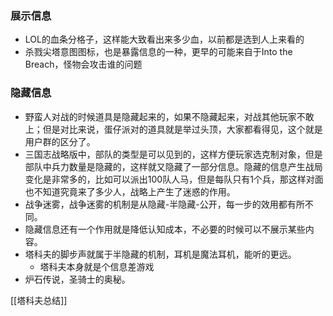 ### 展示信息
- LOL的血条分格子，这样能大致看出来多少血，以前都是选到人上来看的
- 杀戮尖塔意图图标，也是暴露信息的一种，更早的可能来自于Into the Breach，怪物会攻击谁的问题

### 隐藏信息
- 野蛮人对战的时候道具是隐藏起来的，如果不隐藏起来，对战其他玩家不敢上；但是对比来说，蛋仔派对的道具就是举过头顶，大家都看得见，这个就是用户群的区分了。
- 三国志战略版中，部队的类型是可以见到的，这样方便玩家选克制对象，但是部队中兵力数量是隐藏的，这样就又隐藏了一部分信息。隐藏的信息产生战局变化是非常多的，比如可以派出100队人马，但是每队只有1个兵，那这样对面也不知道究竟来了多少人，战略上产生了迷惑的作用。
- 战争迷雾，战争迷雾的机制是从隐藏-半隐藏-公开，每一步的效用都有所不同。
- 隐藏信息还有一个作用就是降低认知成本，不必要的时候可以不展示某些内容。
- 塔科夫的脚步声就属于半隐藏的机制，耳机是魔法耳机，能听的更远。
	- 塔科夫本身就是个信息差游戏
- 炉石传说，圣骑士的奥秘。


[[塔科夫总结]]
